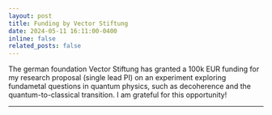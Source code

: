 ```yaml
---
layout: post
title: Funding by Vector Stiftung
date: 2024-05-11 16:11:00-0400
inline: false
related_posts: false
---
```


The german foundation Vector Stiftung has granted a 100k EUR funding for my research proposal (single lead PI) on an experiment exploring fundametal questions in quantum physics, such as decoherence and the quantum-to-classical transition. I am grateful for this opportunity!

---
